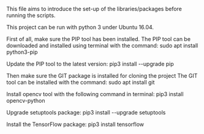 This file aims to introduce the set-up of the libraries/packages before running the scripts.

This project can be run with python 3 under Ubuntu 16.04.

First of all, make sure the PIP tool has been installed.
    The PIP tool can be downloaded and installed using terminal with the command:
        sudo apt install python3-pip

Update the PIP tool to the latest version:
    pip3 install --upgrade pip

Then make sure the GIT package is installed for cloning the project
    The GIT tool can be installed with the command:
        sudo apt install git

Install opencv tool with the following command in terminal:
    pip3 install opencv-python

Upgrade setuptools package:
    pip3 install --upgrade setuptools

Install the TensorFlow package:
    pip3 install tensorflow